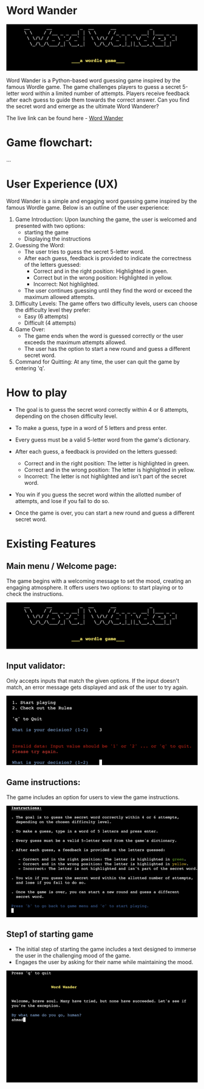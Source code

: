 # Word Wander

![Word Wanter title](/images/game-title.png)

Word Wander is a Python-based word guessing game inspired by the famous Wordle game. The game challenges players to guess a secret 5-letter word within a limited number of attempts. Players receive feedback after each guess to guide them towards the correct answer. Can you find the secret word and emerge as the ultimate Word Wanderer?

The live link can be found here - [Word Wander](https://word-wander-c212ee79ed5a.herokuapp.com/)


# Game flowchart:

...


# User Experience (UX)

Word Wander is a simple and engaging word guessing game inspired by the famous Wordle game. Below is an outline of the user experience:

1. Game Introduction:
   Upon launching the game, the user is welcomed and presented with two options: 
   - starting the game
   - Displaying the instructions
2. Guessing the Word:
   - The user tries to guess the secret 5-letter word.
   - After each guess, feedback is provided to indicate the correctness of the letters guessed:
     - Correct and in the right position: Highlighted in green.
     - Correct but in the wrong position: Highlighted in yellow.
     - Incorrect: Not highlighted.
   - The user continues guessing until they find the word or exceed the maximum allowed attempts.
3. Difficulty Levels:
   The game offers two difficulty levels, users can choose the difficulty level they prefer:
   - Easy (6 attempts)
   - Difficult (4 attempts)
4. Game Over:
   - The game ends when the word is guessed correctly or the user exceeds the maximum attempts allowed.
   - The user has the option to start a new round and guess a different secret word.
5. Command for Quitting:
   At any time, the user can quit the game by entering 'q'.


# How to play

   - The goal is to guess the secret word correctly within 4 or 6 attempts,
   depending on the chosen difficulty level.

   - To make a guess, type in a word of 5 letters and press enter.

   - Every guess must be a valid 5-letter word from the game's dictionary.

   - After each guess, a feedback is provided on the letters guessed:

     - Correct and in the right position: The letter is highlighted in green.
     - Correct and in the wrong position: The letter is highlighted in yellow.
     - Incorrect: The letter is not highlighted and isn't part of the secret word.

   -  You win if you guess the secret word within the allotted number of attempts, and lose if you fail to do so.

   - Once the game is over, you can start a new round and guess a different secret word.


# Existing Features

##  Main menu / Welcome page:

The game begins with a welcoming message to set the mood, creating an engaging atmosphere. It offers users two options: to start playing or to check the instructions.

![Welcome page](https://github.com/Ahmadk-g/WordWander/blob/main/images/game-title.png)

## Input validator:

Only accepts inputs that match the given options. If the input doesn't match, an error message gets displayed and ask of the user to try again.

![Error message](https://github.com/Ahmadk-g/WordWander/blob/main/images/error-message1.png)

## Game instructions:

The game includes an option for users to view the game instructions.

![Game instructions](https://github.com/Ahmadk-g/WordWander/blob/main/images/game-instructions.png)

## Step1 of starting game

- The initial step of starting the game includes a text designed to immerse the user in the challenging mood of the game.
- Engages the user by asking for their name while maintaining the mood.

![Game question1](https://github.com/Ahmadk-g/WordWander/blob/main/images/game-start-q1.png)
